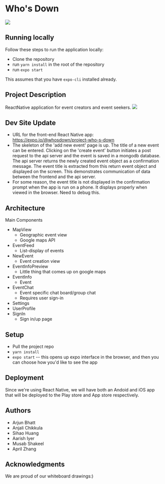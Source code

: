 # Who's Down
![](https://i.imgur.com/M3TWiwW.jpg)

## Running locally
Follow these steps to run the application locally: 
- Clone the repository 
- run ```yarn install``` in the root of the repository
- run ```expo start```

This assumes that you have ```expo-cli``` installed already.


## Project Description
ReactNative application for event creators and event seekers.
![](https://i.imgur.com/g5awbh8.png)

## Dev Site Update
- URL for the front-end React Native app: https://expo.io/@whosdown/project-who-s-down
- The skeleton of the 'add new event' page is up. The title of a new
event can be entered. Clicking on the 'create event' button initiates a 
post request to the api server and the event is saved in a mongodb database.
The api server returns the newly created event object as a confirmation message.
The event title is extracted from this return event object and displayed on the
screen. This demonstrates communication of data between the frontend and the api 
server.
- For some reason, the event title is not displayed in the confirmation prompt
when the app is run on a phone. It displays properly when viewed in the browser.
Need to debug this.

## Architecture

Main Components
- MapView
    - Geographic event view
    - Google maps API
- EventFeed
    - List-display of events
- NewEvent
    - Event creation view
- EventInfoPreview
    - Little thing that comes up on google maps
- EventInfo
    - Event 
- EventChat
    - Event specific chat board/group chat
    - Requires user sign-in
- Settings
- UserProfile
- SignIn
    - Sign in/up page

## Setup

- Pull the project repo
- ```yarn install```
- ```expo start``` -- this opens up expo interface in the browser, and then you can choose how you'd like to see the app

## Deployment

Since we're using React Native, we will have both an Andoid and iOS app that will be deployed to the Play store and App store respectively. 
## Authors

* Arjun Bhatt
* Anjali Chikkula
* Sihao Huang
* Aarish Iyer
* Musab Shakeel
* April Zhang


## Acknowledgments
We are proud of our whiteboard drawings:)
